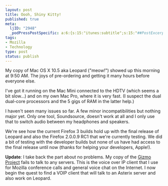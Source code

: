 ```yaml
--- 
layout: post
title: Oooh, Shiny Kitty!
published: true
meta: 
  ljID: "2948"
  _podPressPostSpecific: a:6:{s:15:"itunes:subtitle";s:15:"##PostExcerpt##";s:14:"itunes:summary";s:15:"##PostExcerpt##";s:15:"itunes:keywords";s:17:"##WordPressCats##";s:13:"itunes:author";s:10:"##Global##";s:15:"itunes:explicit";s:2:"No";s:12:"itunes:block";s:2:"No";}
tags: 
- Mozilla
- Technology
type: post
status: publish
---
```

My copy of Mac OS X 10.5 aka Leopard ("meow!") showed up this morning at 9:50 AM. The joys of pre-ordering and getting it many hours before everyone else.

I've got it running on the Mac Mini connected to the HDTV (which seems a bit slow...) and on my own Mac Pro, where it is very fast. (I suspect the dual dual-core processors and the 5 gigs of RAM in the latter help.)

I haven't seen many issues so far. A few minor incompatibilities but nothing major yet. Only one tool, Soundsource, doesn't work at all and I only use that to switch audio between my headphones and speakers.

We're see how the current Firefox 3 builds hold up with the final release of Leopard and also the Firefox 2.0.0.9 RC1 that we're currently testing. We did a bit of testing with the developer builds but none of us have had access to the final release until now (thanks for helping your developers, Apple!).

<strong>Update</strong>: I take back the part about no problems. My copy of the <a href="http://www.gizmoproject.com/">Gizmo Project</a> fails to talk to any servers. This is the voice over IP client that I use for Mozilla conference calls and general voice chat on the Internet. I now begin the quest to find a VOIP client that will talk to an Asterix server and also work on Leopard.

